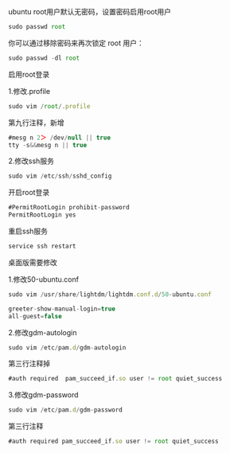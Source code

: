 ubuntu root用户默认无密码，设置密码启用root用户

```javascript
sudo passwd root
```



你可以通过移除密码来再次锁定 root 用户：

```javascript
sudo passwd -dl root
```







启用root登录

1.修改.profile

```javascript
sudo vim /root/.profile
```

第九行注释，新增

```javascript
#mesg n 2＞ /dev/null || true
tty -s&&mesg n || true
```



2.修改ssh服务

```javascript
sudo vim /etc/ssh/sshd_config
```

开启root登录

```javascript
#PermitRootLogin prohibit-password
PermitRootLogin yes
```

重启ssh服务

```javascript
service ssh restart
```





桌面版需要修改

1.修改50-ubuntu.conf

```javascript
sudo vim /usr/share/lightdm/lightdm.conf.d/50-ubuntu.conf
```



```javascript
greeter-show-manual-login=true
all-guest=false
```

2.修改gdm-autologin

```javascript
sudo vim /etc/pam.d/gdm-autologin
```

第三行注释掉

```javascript
#auth required  pam_succeed_if.so user != root quiet_success
```

3.修改gdm-password

```javascript
sudo vim /etc/pam.d/gdm-password
```

第三行注释

```javascript
#auth required pam_succeed_if.so user != root quiet_success
```

